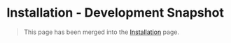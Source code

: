 # Installation - Development Snapshot

> This page has been merged into the [Installation](./setup.md) page.

